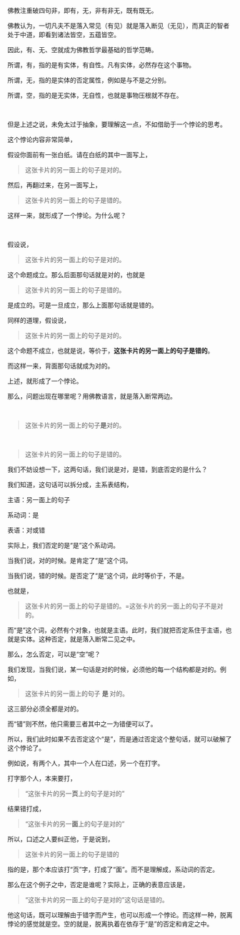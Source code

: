 <p>佛教注重破四句非，即有，无，非有非无，既有既无。</p><p>佛教认为，一切凡夫不是落入常见（有见）就是落入断见（无见），而真正的智者处于中道，即看到诸法皆空，五蕴皆空。</p><p>因此，有、无、空就成为佛教哲学最基础的哲学范畴。</p><p>所谓，有，指的是有实体，有自性。凡有实体，必然存在这个事物。</p><p>所谓，无，指的是实体的否定属性，例如是与不是之分别。</p><p>所谓，空，指的是无实体，无自性，也就是事物压根就不存在。</p><p><br></p><p>但是上述之说，未免太过于抽象，要理解这一点，不如借助于一个悖论的思考。</p><p>这个悖论内容非常简单，</p><p>假设你面前有一张白纸。请在白纸的其中一面写上，</p><blockquote>这张卡片的另一面上的句子是对的。</blockquote><p>然后，再翻过来，在另一面写上，</p><blockquote>这张卡片的另一面上的句子是错的。</blockquote><p>这样一来，就形成了一个悖论。为什么呢？</p><p><br></p><p>假设说，</p><blockquote>这张卡片的另一面上的句子是对的。</blockquote><p>这个命题成立。那么后面那句话就是对的，也就是</p><blockquote>这张卡片的另一面上的句子是错的。</blockquote><p>是成立的。可是一旦成立，那么上面那句话就是错的。</p><p>同样的道理，假设说，</p><blockquote>这张卡片的另一面上的句子是对的。</blockquote><p>这个命题不成立，也就是说，等价于，<b>这张卡片的另一面上的句子是错的</b>。</p><p>而这样一来，背面那句话就成为对的。</p><p>上述，就形成了一个悖论。</p><p>那么，问题出现在哪里呢？用佛教语言，就是落入断常两边。</p><p><br></p><blockquote>这张卡片的另一面上的句子<b>是</b>对的。</blockquote><p><br></p><blockquote>这张卡片的另一面上的句子是错的。</blockquote><p>我们不妨设想一下，这两句话，我们说是对，是错，到底否定的是什么？</p><p>我们知道，这句话可以拆分成，主系表结构，</p><p>主语：另一面上的句子</p><p>系动词：是</p><p>表语：对或错</p><p>实际上，我们否定的是“是”这个系动词。</p><p>当我们说，对的时候。是肯定了“是”这个词。</p><p>当我们说，错的时候。是否定了“是”这个词，此时等价于，不是。</p><p>也就是，</p><blockquote>这张卡片的另一面上的句子是错的。=这张卡片的另一面上的句子不是对的。</blockquote><p>而“是”这个词，必然有个对象，也就是主语。此时，我们就把否定系住于主语，也就是实体。这种否定，就是落入断常二见之中。</p><p>那么，怎么否定，可以是“空”呢？</p><p>我们发现，当我们说，某一句话是对的时候，必须他的每一个结构都是对的。例如，</p><blockquote>这张卡片的另一面上的句子   <b>是    </b>对的。</blockquote><p>这三部分必须全都是对的。</p><p>而“错”则不然，他只需要三者其中之一为错便可以了。</p><p>所以，我们此时如果不去否定这个“是”，而是通过否定这个整句话，就可以破解了这个悖论了。</p><p>例如说，有两个人，其中一个人在口述，另一个在打字。</p><p>打字那个人，本来要打，</p><blockquote>“这张卡片的另一<b>页</b>上的句子是对的”</blockquote><p>结果错打成，</p><blockquote>“这张卡片的另一<b>面</b>上的句子是对的”</blockquote><p>所以，口述之人要纠正他，于是说到，</p><blockquote>这张卡片的另一面上的句子是错的</blockquote><p>指的是，那个本应该打“页”字，打成了“面”。而不是理解成，系动词的否定。</p><p>那么在这个例子之中，否定是谁呢？实际上，正确的表意应该是，</p><blockquote>“这张卡片的另一面上的句子是对的”这句话是错的。</blockquote><p>他这句话，既可以理解由于错字而产生，也可以形成一个悖论。而这样一种，脱离悖论的感觉就是空。空的就是，脱离执着在依存于“是”的否定和肯定之中。</p>